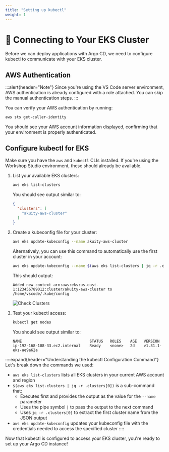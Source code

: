 ```yaml
---
title: "Setting up kubectl"
weight: 1
---
```


# 🔗 Connecting to Your EKS Cluster

Before we can deploy applications with Argo CD, we need to configure kubectl to communicate with your EKS cluster.

## AWS Authentication

:::alert{header="Note"}
Since you're using the VS Code server environment, AWS authentication is already configured with a role attached. You can skip the manual authentication steps.
:::

You can verify your AWS authentication by running:

```bash
aws sts get-caller-identity
```

You should see your AWS account information displayed, confirming that your environment is properly authenticated.

## Configure kubectl for EKS

Make sure you have the `aws` and `kubectl` CLIs installed. If you're using the Workshop Studio environment, these should already be available.

1. List your available EKS clusters:

   ```bash
   aws eks list-clusters
   ```

   You should see output similar to:

   ```json
   {
     "clusters": [
       "akuity-aws-cluster"
     ]
   }
   ```

2. Create a kubeconfig file for your cluster:

   ```bash
   aws eks update-kubeconfig --name akuity-aws-cluster
   ```

   Alternatively, you can use this command to automatically use the first cluster in your account:
   
   ```bash
   aws eks update-kubeconfig --name $(aws eks list-clusters | jq -r .clusters[0])
   ```

   This should output:

   ```
   Added new context arn:aws:eks:us-east-1:123456789012:cluster/akuity-aws-cluster to /home/vscode/.kube/config
   ```

   ![Check Clusters](/images/ArgoCDCheckingClusters.png)

3. Test your kubectl access:

   ```bash
   kubectl get nodes
   ```

   You should see output similar to:

   ```
   NAME                              STATUS   ROLES    AGE   VERSION
   ip-192-168-108-33.ec2.internal    Ready    <none>   2d    v1.31.1-eks-ae9a62a
   ```

::::expand{header="Understanding the kubectl Configuration Command"}
Let's break down the commands we used:

- `aws eks list-clusters` lists all EKS clusters in your current AWS account and region
- `$(aws eks list-clusters | jq -r .clusters[0])` is a sub-command that:
  - Executes first and provides the output as the value for the `--name` parameter
  - Uses the pipe symbol `|` to pass the output to the next command
  - Uses `jq -r .clusters[0]` to extract the first cluster name from the JSON output
- `aws eks update-kubeconfig` updates your kubeconfig file with the credentials needed to access the specified cluster
::::

Now that kubectl is configured to access your EKS cluster, you're ready to set up your Argo CD instance!
